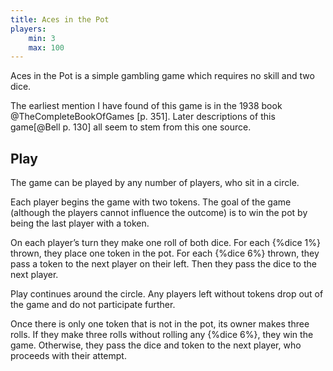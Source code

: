 ```yaml
---
title: Aces in the Pot
players:
    min: 3
    max: 100
---
```


<p class="lead">Aces in the Pot is a simple gambling game which requires no skill and two dice.</p>

<!--excerpt-->

The earliest mention I have found of this game is in the 1938 book
@TheCompleteBookOfGames [p. 351]. Later descriptions of this game[@Bell p. 130]
all seem to stem from this one source.

## Play

The game can be played by any number of players, who sit in a circle.

Each player begins the game with two tokens. The goal of the game (although the
players cannot influence the outcome) is to win the pot by being the last player
with a token.

On each player’s turn they make one roll of both dice. For each {%dice 1%}
thrown, they place one token in the pot. For each {%dice 6%} thrown, they pass
a token to the next player on their left. Then they pass the dice to the next player.

Play continues around the circle. Any players left without tokens drop out of
the game and do not participate further.

Once there is only one token that is not in the pot, its owner makes three
rolls. If they make three rolls without rolling any {%dice 6%}, they win the
game. Otherwise, they pass the dice and token to the next player, who proceeds
with their attempt.
